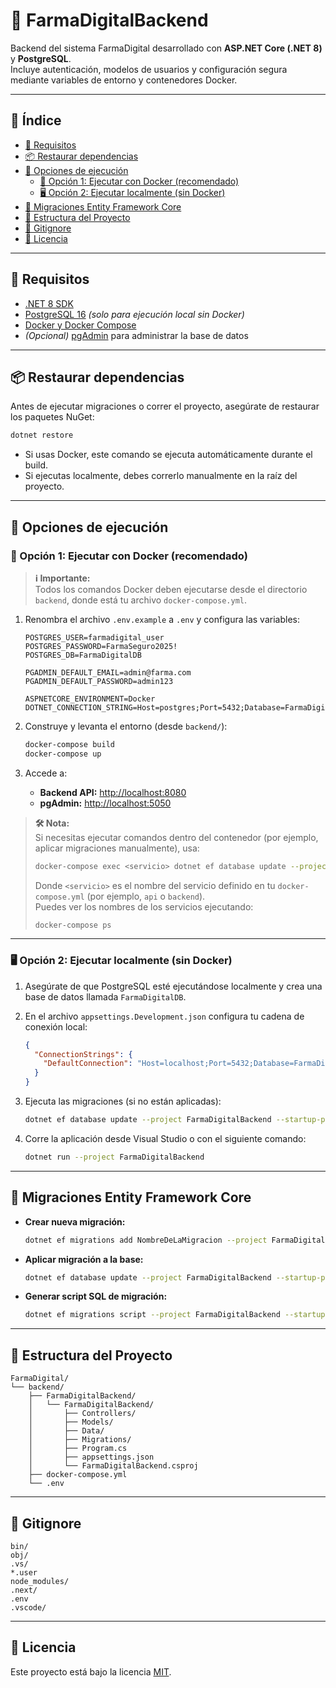 # 🧪 FarmaDigitalBackend

Backend del sistema FarmaDigital desarrollado con **ASP.NET Core (.NET 8)** y **PostgreSQL**.  
Incluye autenticación, modelos de usuarios y configuración segura mediante variables de entorno y contenedores Docker.

---

## 📑 Índice

- [📁 Requisitos](#-requisitos)
- [📦 Restaurar dependencias](#-restaurar-dependencias)
- [🚀 Opciones de ejecución](#-opciones-de-ejecución)
  - [🐳 Opción 1: Ejecutar con Docker (recomendado)](#-opción-1-ejecutar-con-docker-recomendado)
  - [🖥️ Opción 2: Ejecutar localmente (sin Docker)](#-opción-2-ejecutar-localmente-sin-docker)
- [🔄 Migraciones Entity Framework Core](#-migraciones-entity-framework-core)
- [📁 Estructura del Proyecto](#-estructura-del-proyecto)
- [🐙 Gitignore](#-gitignore)
- [📄 Licencia](#-licencia)

---

## 📁 Requisitos

- [.NET 8 SDK](https://dotnet.microsoft.com/en-us/download/dotnet/8.0)
- [PostgreSQL 16](https://www.postgresql.org/download/) *(solo para ejecución local sin Docker)*
- [Docker y Docker Compose](https://www.docker.com/)
- *(Opcional)* [pgAdmin](https://www.pgadmin.org/) para administrar la base de datos

---

## 📦 Restaurar dependencias

Antes de ejecutar migraciones o correr el proyecto, asegúrate de restaurar los paquetes NuGet:

```bash
dotnet restore
```

- Si usas Docker, este comando se ejecuta automáticamente durante el build.
- Si ejecutas localmente, debes correrlo manualmente en la raíz del proyecto.

---

## 🚀 Opciones de ejecución

### 🐳 Opción 1: Ejecutar con Docker (recomendado)

> **ℹ️ Importante:**  
> Todos los comandos Docker deben ejecutarse desde el directorio `backend`, donde está tu archivo `docker-compose.yml`.

1. Renombra el archivo `.env.example` a `.env` y configura las variables:

    ```env
    POSTGRES_USER=farmadigital_user
    POSTGRES_PASSWORD=FarmaSeguro2025!
    POSTGRES_DB=FarmaDigitalDB

    PGADMIN_DEFAULT_EMAIL=admin@farma.com
    PGADMIN_DEFAULT_PASSWORD=admin123

    ASPNETCORE_ENVIRONMENT=Docker
    DOTNET_CONNECTION_STRING=Host=postgres;Port=5432;Database=FarmaDigitalDB;Username=${POSTGRES_USER};Password=${POSTGRES_PASSWORD}
    ```

2. Construye y levanta el entorno (desde `backend/`):

    ```bash
    docker-compose build
    docker-compose up
    ```

3. Accede a:
   - **Backend API:** [http://localhost:8080](http://localhost:8080)
   - **pgAdmin:** [http://localhost:5050](http://localhost:5050)

> **🛠️ Nota:**  
> Si necesitas ejecutar comandos dentro del contenedor (por ejemplo, aplicar migraciones manualmente), usa:
> ```bash
> docker-compose exec <servicio> dotnet ef database update --project FarmaDigitalBackend --startup-project FarmaDigitalBackend
> ```
> Donde `<servicio>` es el nombre del servicio definido en tu `docker-compose.yml` (por ejemplo, `api` o `backend`).  
> Puedes ver los nombres de los servicios ejecutando:
> ```bash
> docker-compose ps
> ```

---

### 🖥️ Opción 2: Ejecutar localmente (sin Docker)

1. Asegúrate de que PostgreSQL esté ejecutándose localmente y crea una base de datos llamada `FarmaDigitalDB`.

2. En el archivo `appsettings.Development.json` configura tu cadena de conexión local:

    ```json
    {
      "ConnectionStrings": {
        "DefaultConnection": "Host=localhost;Port=5432;Database=FarmaDigitalDB;Username=farmadigital_user;Password=FarmaSeguro2025!"
      }
    }
    ```

3. Ejecuta las migraciones (si no están aplicadas):

    ```bash
    dotnet ef database update --project FarmaDigitalBackend --startup-project FarmaDigitalBackend
    ```

4. Corre la aplicación desde Visual Studio o con el siguiente comando:

    ```bash
    dotnet run --project FarmaDigitalBackend
    ```

---

## 🔄 Migraciones Entity Framework Core

- **Crear nueva migración:**
    ```bash
    dotnet ef migrations add NombreDeLaMigracion --project FarmaDigitalBackend --startup-project FarmaDigitalBackend
    ```

- **Aplicar migración a la base:**
    ```bash
    dotnet ef database update --project FarmaDigitalBackend --startup-project FarmaDigitalBackend
    ```

- **Generar script SQL de migración:**
    ```bash
    dotnet ef migrations script --project FarmaDigitalBackend --startup-project FarmaDigitalBackend > script.sql
    ```

---

## 📁 Estructura del Proyecto

```text
FarmaDigital/
└── backend/
    ├── FarmaDigitalBackend/
    │   └── FarmaDigitalBackend/
    │       ├── Controllers/
    │       ├── Models/
    │       ├── Data/
    │       ├── Migrations/
    │       ├── Program.cs
    │       ├── appsettings.json
    │       └── FarmaDigitalBackend.csproj
    ├── docker-compose.yml
    └── .env
```

---

## 🐙 Gitignore

```gitignore
bin/
obj/
.vs/
*.user
node_modules/
.next/
.env
.vscode/
```

---

## 📄 Licencia

Este proyecto está bajo la licencia [MIT](LICENSE).
